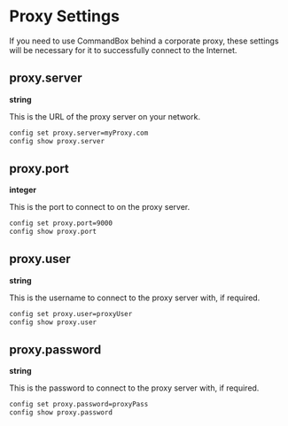 # Proxy Settings

If you need to use CommandBox behind a corporate proxy, these settings will be necessary for it to successfully connect to the Internet.

## proxy.server

**string**

This is the URL of the proxy server on your network.

```bash
config set proxy.server=myProxy.com
config show proxy.server
```

## proxy.port

**integer**

This is the port to connect to on the proxy server.

```bash
config set proxy.port=9000
config show proxy.port
```

## proxy.user

**string**

This is the username to connect to the proxy server with, if required.

```bash
config set proxy.user=proxyUser
config show proxy.user
```

## proxy.password

**string**

This is the password to connect to the proxy server with, if required.

```bash
config set proxy.password=proxyPass
config show proxy.password
```

